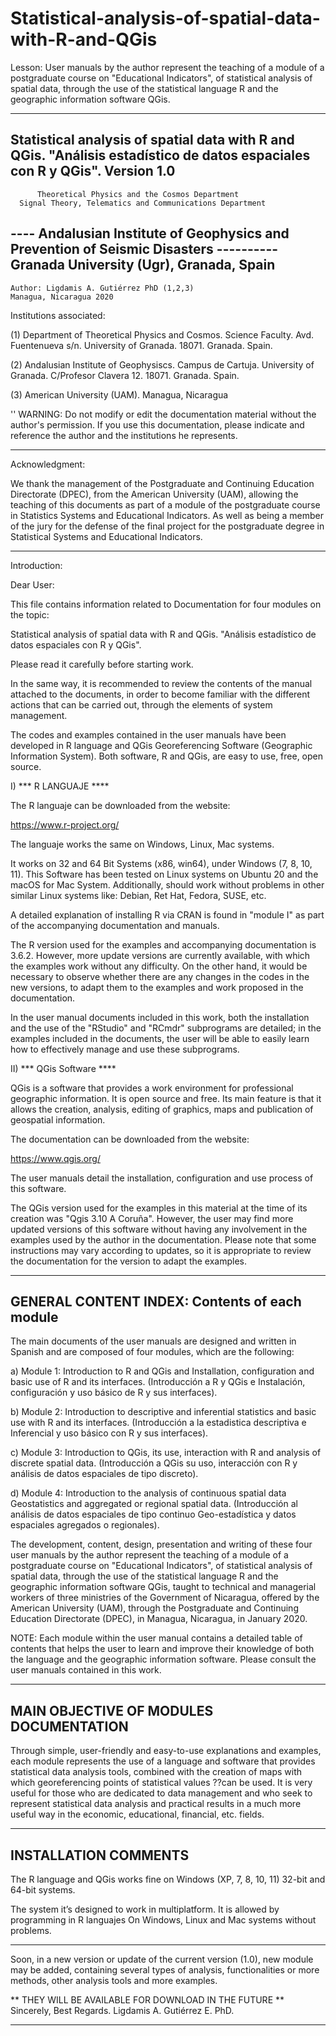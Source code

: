 # Statistical-analysis-of-spatial-data-with-R-and-QGis
Lesson: User manuals by the author represent the teaching of a  module of a postgraduate course on "Educational Indicators", of statistical analysis of spatial data, through the use of the  statistical language R and the geographic information software QGis.

-------------------------------------------------------------------------------------------------------------------------------------------
Statistical analysis of spatial data with R and QGis.
"Análisis estadístico de datos espaciales con R y QGis".
                  Version 1.0
-------------------------------------------------------------------------------------------------------------------------------------------
          Theoretical Physics and the Cosmos Department
      Signal Theory, Telematics and Communications Department
---- Andalusian Institute of Geophysics and Prevention of Seismic Disasters ----------
      Granada University (Ugr), Granada, Spain
-------------------------------------------------------------------------------------------------------------------------------------------

    Author: Ligdamis A. Gutiérrez PhD (1,2,3)
    Managua, Nicaragua 2020

Institutions associated:

(1) Department of Theoretical Physics and Cosmos. Science Faculty. Avd. Fuentenueva s/n. University of Granada. 18071. Granada. Spain.

(2) Andalusian Institute of Geophysiscs. Campus de Cartuja. University of Granada. C/Profesor Clavera 12. 18071. Granada. Spain.

(3) American University (UAM). Managua, Nicaragua

'' WARNING: Do not modify or edit the documentation material without the author's permission.
   If you use this documentation, please indicate and reference the author and the institutions he represents.
  
-------------------------------------------------------------------------------------------------------------------------------------------

Acknowledgment:

We thank the management of the Postgraduate and Continuing Education Directorate (DPEC), from the American University (UAM), 
allowing the teaching of this documents as part of a module of the postgraduate course in Statistics Systems and Educational Indicators. 
As well as being a member of the jury for the defense of the final project for the postgraduate degree in Statistical Systems 
and Educational Indicators.

-------------------------------------------------------------------------------------------------------------------------------------------

Introduction:

Dear User:

This file contains information related to Documentation for four modules on the topic:
 
Statistical analysis of spatial data with R and QGis.
"Análisis estadístico de datos espaciales con R y QGis".

Please read it carefully before starting work.

In the same way, it is recommended to review the contents of the manual attached to the documents, in order to become familiar with the different actions that can be carried 
out, through the elements of system management.

The codes and examples contained in the user manuals have been developed in R language and QGis Georeferencing Software (Geographic Information System).
Both software, R and QGis, are easy to use, free, open source. 

I) *** R LANGUAJE ****

The R languaje can be downloaded from the website:

https://www.r-project.org/

The languaje works the same on Windows, Linux, Mac systems.

It works on 32 and 64 Bit Systems (x86, win64), under Windows (7, 8, 10, 11).
This Software has been tested on Linux systems on Ubuntu 20 and the macOS for Mac System.
Additionally, should work without problems in other similar Linux systems like: Debian, Ret Hat, Fedora, SUSE, etc.

A detailed explanation of installing R via CRAN is found in "module I" as part of the accompanying documentation and manuals.

The R version used for the examples and accompanying documentation is 3.6.2. 
However, more update versions are currently available, with which the examples work without any difficulty. 
On the other hand, it would be necessary to observe whether there are any changes in the codes in the new versions, 
to adapt them to the examples and work proposed in the documentation.

In the user manual documents included in this work, both the installation and the use of the "RStudio" and "RCmdr" subprograms are detailed; 
in the examples included in the documents, the user will be able to easily learn how to effectively manage and use these subprograms.

II) *** QGis Software ****

QGis is a software that provides a work environment for professional geographic information. It is open source and free. 
Its main feature is that it allows the creation, analysis, editing of graphics, maps and publication of geospatial information.

The documentation can be downloaded from the website:

https://www.qgis.org/

The user manuals detail the installation, configuration and use process of this software.

The QGis version used for the examples in this material at the time of its creation was "Qgis 3.10 A Coruña". 
However, the user may find more updated versions of this software without having any involvement in the examples 
used by the author in the documentation. Please note that some instructions may vary according to updates, 
so it is appropriate to review the documentation for the version to adapt the examples.

-------------------------------------------------------------------------------------------------------------------------------------------
GENERAL CONTENT INDEX: Contents of each module
-------------------------------------------------------------------------------------------------------------------------------------------

The main documents of the user manuals are designed and written in Spanish and are composed of four modules, which are the following:

a) Module 1: Introduction to R and QGis and Installation, configuration and basic use of R and its interfaces.
             (Introducción a R y QGis e Instalación, configuración y uso básico de R y sus interfaces).

b) Module 2: Introduction to descriptive and inferential statistics and basic use with R and its interfaces.
             (Introducción a la estadistica descriptiva e Inferencial y uso básico con R y sus interfaces).

c) Module 3: Introduction to QGis, its use, interaction with R and analysis of discrete spatial data.
             (Introducción a QGis su uso, interacción con R y análisis de datos espaciales de tipo discreto).

d) Module 4: Introduction to the analysis of continuous spatial data Geostatistics and aggregated or regional spatial data.
             (Introducción al análisis de datos espaciales de tipo continuo Geo-estadística y datos espaciales agregados o regionales).

The development, content, design, presentation and writing of these four user manuals by the author represent the teaching of a 
module of a postgraduate course on "Educational Indicators", of statistical analysis of spatial data, through the use of the 
statistical language R and the geographic information software QGis, taught to technical and managerial workers of three ministries 
of the Government of Nicaragua, offered by the American University (UAM), through the Postgraduate and Continuing Education Directorate (DPEC), 
in Managua, Nicaragua, in January 2020.

NOTE: Each module within the user manual contains a detailed table of contents that helps the user to learn and improve 
their knowledge of both the language and the geographic information software. Please consult the user manuals contained in this work.

-------------------------------------------------------------------------------------------------------------------------------------------
MAIN OBJECTIVE OF MODULES DOCUMENTATION
-------------------------------------------------------------------------------------------------------------------------------------------

Through simple, user-friendly and easy-to-use explanations and examples, each module represents the use of a language and software 
that provides statistical data analysis tools, combined with the creation of maps with which georeferencing points of statistical values ??can be used.
It is very useful for those who are dedicated to data management and who seek to represent statistical data analysis and practical results 
in a much more useful way in the economic, educational, financial, etc. fields.
   
-------------------------------------------------------------------------------------------------------------------------------------------
INSTALLATION COMMENTS
-------------------------------------------------------------------------------------------------------------------------------------------

The R language and QGis works fine on Windows (XP, 7, 8, 10, 11) 32-bit and 64-bit systems.

The system it’s designed to work in multiplatform.
It is allowed by programming in R languajes On Windows, Linux and Mac systems without problems.

-------------------------------------------------------------------------------------------------------------------------------------------

Soon, in a new version or update of the current version (1.0), new module may be added, containing several types of analysis, functionalities or more methods, 
other analysis tools and more examples.

** THEY WILL BE AVAILABLE FOR DOWNLOAD IN THE FUTURE **
Sincerely, Best Regards. Ligdamis A. Gutiérrez E. PhD.

-------------------------------------------------------------------------------------------------------------------------------------------
